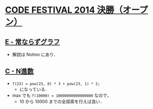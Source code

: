 # [CODE FESTIVAL 2014 決勝（オープン）](https://atcoder.jp/contests/code-festival-2014-final-open)

## [E - 常ならずグラフ](https://atcoder.jp/contests/code-festival-2014-final/tasks/code_festival_final_e)
- 解説は Notion にあり．

## [C - N進数](https://atcoder.jp/contests/code-festival-2014-final/tasks/code_festival_final_c)
- `f(23) = pow(23, 0) * 3 + pow(23, 1) * 2;`
    - になっている．
- max でも `f(10000) = 10000000000000000` なので，
    - 10 から 10000 までの全探索を行えば良い．
